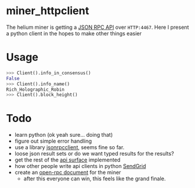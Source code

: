 # miner_httpclient

The helium miner is getting a [JSON RPC API](https://github.com/helium/miner/tree/mra/jsonrpc/src/jsonrpc) over `HTTP:4467`. Here I present a python client in the hopes to make other things easier

# Usage
```python
>>> Client().info_in_consensus()
False
>>> Client().info_name()
Rich_Holographic_Robin
>>> Client().block_height()
```

# Todo
 - learn python (ok yeah sure... doing that)
 - figure out simple error handling
 - use a library [jsonrpcclient](https://jsonrpcclient.readthedocs.io/en/latest/api.html), seems fine so far. 
 - loose json result sets or do we want typed results for the results?
 - get the rest of the [api surface](https://github.com/helium/miner/tree/mra/jsonrpc/src/jsonrpc) implemented
 - how other people write api clients in python [SendGrid](https://github.com/sendgrid/sendgrid-python)
 - create an [open-rpc document](https://spec.open-rpc.org/#introduction) for the miner 
   - after this everyone can win, this feels like the grand finale.
